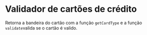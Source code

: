# Validador de cartões de crédito

Retorna a bandeira do cartão com a função  ```getCardType``` e a função ```validate```valida se o cartão é valido.
